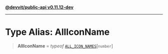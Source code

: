 [**@devvit/public-api v0.11.12-dev**](../README.md)

---

# Type Alias: AllIconName

> **AllIconName** = _typeof_ [`ALL_ICON_NAMES`](../variables/ALL_ICON_NAMES.md)\[`number`\]
